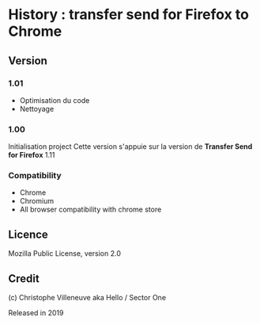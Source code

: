 # History : transfer send for Firefox to Chrome


## Version

### 1.01
* Optimisation du code
* Nettoyage

### 1.00
Initialisation project
Cette version s'appuie sur la version de **Transfer Send for Firefox** 1.11


### Compatibility
- Chrome
- Chromium
- All browser compatibility with chrome store


## Licence
Mozilla Public License, version 2.0

## Credit
(c) Christophe Villeneuve aka Hello / Sector One

Released in 2019
